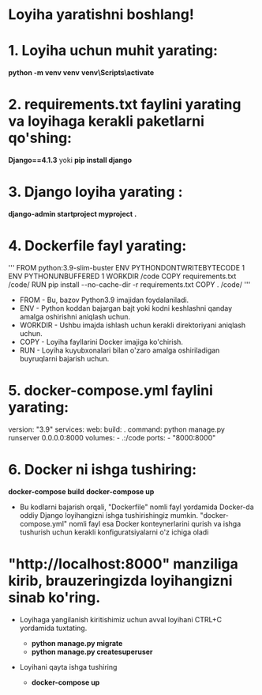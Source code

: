 
# Loyiha yaratishni boshlang! 

# 1. Loyiha uchun muhit yarating:

__python -m venv venv__
__venv\Scripts\activate__



# 2. requirements.txt faylini yarating va loyihaga kerakli paketlarni qo'shing:

__Django==4.1.3__  yoki __pip install django__



# 3. Django loyiha yarating :

__django-admin startproject myproject .__



# 4. Dockerfile fayl yarating:
'''
FROM python:3.9-slim-buster
ENV PYTHONDONTWRITEBYTECODE 1
ENV PYTHONUNBUFFERED 1
WORKDIR /code
COPY requirements.txt /code/
RUN pip install --no-cache-dir -r requirements.txt
COPY . /code/
'''
- FROM - Bu, bazov Python3.9 imajidan foydalaniladi.
- ENV - Python koddan bajargan bajt yoki kodni keshlashni qanday amalga oshirishni aniqlash uchun.
- WORKDIR - Ushbu imajda ishlash uchun kerakli direktoriyani aniqlash uchun.
- COPY - Loyiha fayllarini Docker imajiga ko'chirish.
- RUN - Loyiha kuyubxonalari bilan o'zaro amalga oshiriladigan buyruqlarni bajarish uchun.



# 5. docker-compose.yml faylini yarating:

version: "3.9"
services:
  web:
    build: .
    command: python manage.py runserver 0.0.0.0:8000
    volumes:
      - .:/code
    ports:
      - "8000:8000"




# 6. Docker ni ishga tushiring:

__docker-compose build__
__docker-compose up__

- Bu kodlarni bajarish orqali, "Dockerfile" nomli fayl yordamida Docker-da oddiy Django loyihangizni ishga tushirishingiz mumkin. "docker-compose.yml" nomli fayl esa Docker konteynerlarini qurish va ishga tushurish uchun kerakli konfiguratsiyalarni o'z ichiga oladi

# "http://localhost:8000" manziliga kirib, brauzeringizda loyihangizni sinab ko'ring.

- Loyihaga yangilanish kiritishimiz uchun avval loyihani CTRL+C yordamida tuxtating.
    - __python manage.py migrate__
    - __python manage.py createsuperuser__
    
- Loyihani qayta ishga tushiring 
    - __docker-compose up__
